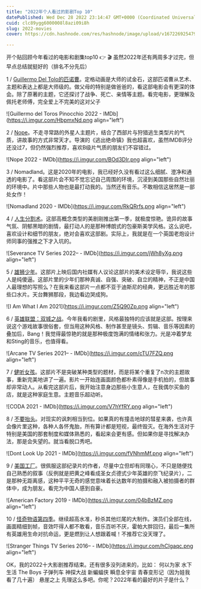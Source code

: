 ```yaml
---
title: "2022年个人看过的影剧Top 10"
datePublished: Wed Dec 28 2022 23:14:47 GMT+0000 (Coordinated Universal Time)
cuid: clc89ygg6000008l8azi09i8h
slug: 2022-movies
cover: https://cdn.hashnode.com/res/hashnode/image/upload/v1672269254797/1b6d8275-bc5d-4de4-86b9-3699ba6d2dfd.png

---
```


开个贴回顾今年看过的电影和剧集top10 👉 🎬 虽然2022年还有两周多才过完，但早点总结就挺好的（排名不分先后）

1 / [Guillermo Del Tolo的匹诺曹](https://www.imdb.com/title/tt1488589/)。定格动画是大师的试金石，这部匹诺曹从艺术、主题和表达上都是大师级的。做父母的特别是做爸爸的，看这部电影会有更深的体会。除了原著的主题，它还探讨了战争、死亡、亲情等主题。看完电影，更理解及佩托老师傅，完全爱上不完美的这对父子

![Guillermo del Toros Pinocchio 2022 - IMDb](https://i.imgur.com/HbpmxNd.png align="left")

2 / [Nope](https://www.imdb.com/title/tt10954984/)。不走寻常路的外星人主题片，结合了西部片与狩猎逃生类型片的气质，讲故事的方式非常天才。导演的《逃出绝命镇》我也超喜欢，虽然IMDB评分还没过7，但仍然强烈推荐，喜欢B级片气质的朋友们不容错过。

![Nope 2022 - IMDb](https://i.imgur.com/BOd3DIr.png align="left")

3 / Nomadland。这是2020年的电影，我已经好久没有看过这么细腻、澄净和通透的电影了。看这部片会不知不觉忘记自己周围的环境，沉浸到美国那些自然壮丽的环境中。片中那些人物也是最打动我的。当然还有音乐。不敢相信这居然是一部处女作！

![Nomadland 2020 - IMDb](https://i.imgur.com/RkQRrfs.png align="left")

4 / [人生分割术](https://www.imdb.com/title/tt11280740/)。这部高概念类型的美剧刚推出第一季，就极度惊艳。诡异的故事气氛、阴郁黑暗的剧情，最打动人的是那种博朗式的包豪斯美学风格。这么说吧，喜欢设计和细节的朋友，绝对会喜欢这部剧。实际上，我就是在一个英国老炮设计师同事的强推之下才入坑的。

![Severance TV Series 2022–  - IMDb](https://i.imgur.com/jWh8yXg.png align="left")

5 / [雄狮少年](https://www.imdb.com/media/rm4107856897/tt16345484)。这部片上映后国内社媒有人议论这部片的美术设定辱华，我说这些人是纯傻逼。这部片里的少年们那种真诚、自强、突破、自立的精神，不正是中国人最理想的写照么？在我来看这部片一点都不亚于迪斯尼的经典，更远胜近年的那些口水片。天台舞狮那段，我边看边哭成狗。

![I Am What I Am 2021](https://i.imgur.com/Z5Q90Zp.png align="left")

6 / [英雄联盟：双城之战](https://www.imdb.com/title/tt11126994/)。今年我看的剧里，风格最独特的应该就是这部。按理来说这个游戏故事很俗套，但当用这种风格、制作甚至是镜头、剪辑、音乐等因素的叠加后，Bang！我觉得最惊艳的就是那种极度饱满的情绪和张力。光是冲着梦龙和Sting的音乐，也值得看。

![Arcane TV Series 2021–  - IMDb](https://i.imgur.com/cTU7FZQ.png align="left")

7 / [健听女孩](https://www.imdb.com/title/tt10366460/)。这部片不是突破某种类型的题材，而是将某个重复了n次的主题故事，重新完美地讲了一遍。影片一开始连画面颜色都朴素得像是手机拍的，但故事却非常动人。从看完这部片后，我开始注意身边那些小生意人，在我偶尔买鱼的店，就是这种家庭生意。主题音乐超动听。

![CODA 2021 - IMDb](https://i.imgur.com/V7hYfRY.png align="left")

8 / [不要抬头](https://www.imdb.com/title/tt11286314/)。对现实的讽刺相当到位。如果真的有撞击地球的彗星来袭，也许真会像片里这种，各种人各怀鬼胎，所有算计都是短视，最终毁灭。在海外生活对于特别是美国的那套制度和媒体熟悉的，看起来会更有感。但如果你是寻找解决办法，那是会失望的。就当看脱口秀吧。

![Dont Look Up 2021 - IMDb](https://i.imgur.com/fVNhmMf.png align="left")

9 / [美国工厂](https://www.imdb.com/title/tt9351980/)。很佩服这部纪录片的作者，尽量中立但却有同理心，不只是随便找自己熟悉的叙事（反例就是把黄之峰看成圣女贞德式少年英雄的奈飞纪录片），二是那种无距离感，这种平平无奇的感觉意味着长达数年的拍摄和融入被拍摄者的群体中，成为朋友。看完为中国人感到自豪。

![American Factory 2019 - IMDb](https://i.imgur.com/04bBzMZ.png align="left")

10 / [怪奇物语第四季](https://www.imdb.com/title/tt4574334/)。继续超高水准，秒杀其他烂尾的大制作。演员们全部在线，画面精细到帧，音效吓得人都不敢看，音乐百听不厌，霍帕大胖回归，最后一集所有英雄用生命对抗命运，更是燃到让人想跟着喊！不推荐它没天理了。

![Stranger Things TV Series 2016–  - IMDb](https://i.imgur.com/hCIgaqc.png align="left")

OK，我的2022十大影剧推荐结束。还有很多没列进来的，比如： 何以为家 水下生活 The Boys 子弹列车 神探大战 新蝙蝠侠 瞬息全宇宙 青春变形记（因为娃我看了几十遍） 悬崖之上 先理这么多吧。你呢？2022年看的最好的片子是什么？